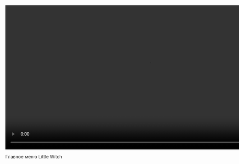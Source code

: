 <!DOCTYPE html>
<html lang="ru">
<head>
    <meta charset="UTF-8">
    <title>Little Witch - Главное меню</title>
</head>
<body>
    <video src="https://github.com/Raznorabochie-NECO-Game-Stydio/LittleWitch_NewENGINE/raw/master/main_menu.webm" controls width="900">
        Ваш браузер не поддерживает элемент video.
    </video>
    <p>Главное меню Little Witch</p>
</body>
</html>
